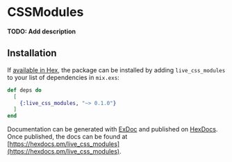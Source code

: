 # CSSModules

**TODO: Add description**

## Installation

If [available in Hex](https://hex.pm/docs/publish), the package can be installed
by adding `live_css_modules` to your list of dependencies in `mix.exs`:

```elixir
def deps do
  [
    {:live_css_modules, "~> 0.1.0"}
  ]
end
```

Documentation can be generated with [ExDoc](https://github.com/elixir-lang/ex_doc)
and published on [HexDocs](https://hexdocs.pm). Once published, the docs can
be found at [https://hexdocs.pm/live_css_modules](https://hexdocs.pm/live_css_modules).


